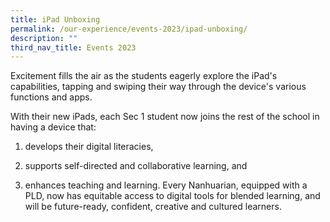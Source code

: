 ```yaml
---
title: iPad Unboxing
permalink: /our-experience/events-2023/ipad-unboxing/
description: ""
third_nav_title: Events 2023
---
```

Excitement fills the air as the students eagerly explore the iPad's capabilities, tapping and swiping their way through the device's various functions and apps.

With their new iPads, each Sec 1 student now joins the rest of the school in having a device that:

1.  develops their digital literacies,
    
2.  supports self-directed and collaborative learning, and
    
3.  enhances teaching and learning. Every Nanhuarian, equipped with a PLD, now has equitable access to digital tools for blended learning, and will be future-ready, confident, creative and cultured learners.